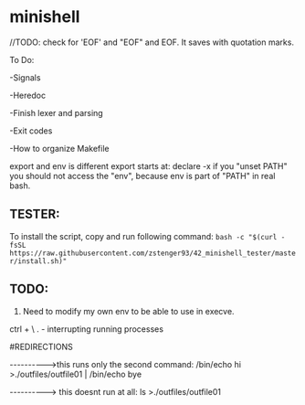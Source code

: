# minishell

//TODO: check for 'EOF' and "EOF" and EOF. It saves with quotation marks.

To Do:

-Signals

-Heredoc

-Finish lexer and parsing

-Exit codes

-How to organize Makefile

export and env is different
export starts at: declare -x
if you "unset PATH" you should not access the "env", because env is part of "PATH" in real bash.

## TESTER:
To install the script, copy and run following command:
```bash -c "$(curl -fsSL https://raw.githubusercontent.com/zstenger93/42_minishell_tester/master/install.sh)"```



## TODO:

1. Need to modify my own env to be able to use in execve.

 ctrl + \ . - interrupting running processes


#REDIRECTIONS

---------->this runs only the second command:
/bin/echo hi >./outfiles/outfile01 | /bin/echo bye

----------> this doesnt run at all:
ls >./outfiles/outfile01
